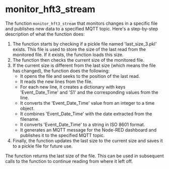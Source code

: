 # monitor\_hft3\_stream

The function `monitor_hft3_stream` that monitors changes in a specific file and publishes new data to a specified MQTT topic. Here's a step-by-step description of what the function does:

1. The function starts by checking if a pickle file named 'last\_size\_3.pkl' exists. This file is used to store the size of the last read from the monitored file. If it exists, the function loads this size.
2. The function then checks the current size of the monitored file.
3. If the current size is different from the last size (which means the file has changed), the function does the following:
   * It opens the file and seeks to the position of the last read.
   * It reads the new lines from the file.
   * For each new line, it creates a dictionary with keys 'Event\_Date\_Time' and 'S1' and the corresponding values from the line.
   * It converts the 'Event\_Date\_Time' value from an integer to a time object.
   * It combines 'Event\_Date\_Time' with the date extracted from the filename.
   * It converts 'Event\_Date\_Time' to a string in ISO 8601 format.
   * It generates an MQTT message for the Node-RED dashboard and publishes it to the specified MQTT topic.
4. Finally, the function updates the last size to the current size and saves it to a pickle file for future use.

The function returns the last size of the file. This can be used in subsequent calls to the function to continue reading from where it left off.
